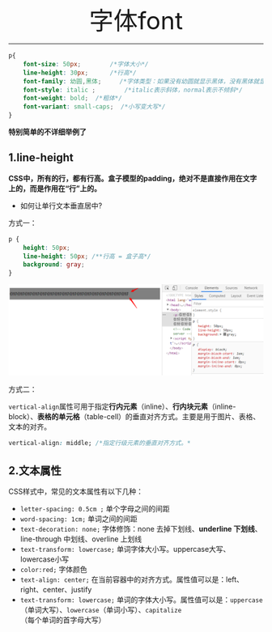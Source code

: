 <div align='center' ><font size='70'>字体font</font></div>

-----

```css
p{
	font-size: 50px; 		/*字体大小*/
	line-height: 30px;      /*行高*/
	font-family: 幼圆,黑体; 	/*字体类型：如果没有幼圆就显示黑体，没有黑体就显示默认*/
	font-style: italic ;		/*italic表示斜体，normal表示不倾斜*/
	font-weight: bold;	/*粗体*/
	font-variant: small-caps;  /*小写变大写*/
}
```
**特别简单的不详细举例了**

## 1.line-height

**CSS中，所有的行，都有行高。盒子模型的padding，绝对不是直接作用在文字上的，而是作用在“行”上的。**

* 如何让单行文本垂直居中?

方式一：
```css
p {
    height: 50px;
    line-height: 50px; /**行高 = 盒子高*/
    background: gray;
}
```
![avatar](../../.vuepress/public/image/height.png)

方式二： 

`vertical-align`属性可用于指定**行内元素**（inline）、**行内块元素**（inline-block）、**表格的单元格**（table-cell）的垂直对齐方式。主要是用于图片、表格、文本的对齐。

```css
vertical-align: middle; /*指定行级元素的垂直对齐方式。*
```
## 2.文本属性

CSS样式中，常见的文本属性有以下几种：

- `letter-spacing: 0.5cm ;`  单个字母之间的间距
- `word-spacing: 1cm;`   单词之间的间距
- `text-decoration: none;` 字体修饰：none 去掉下划线、**underline 下划线**、line-through 中划线、overline 上划线
- `text-transform: lowercase;`  单词字体大小写。uppercase大写、lowercase小写
- `color:red;` 字体颜色
- `text-align: center;` 在当前容器中的对齐方式。属性值可以是：left、right、center、justify
- `text-transform: lowercase;` 单词的字体大小写。属性值可以是：`uppercase`（单词大写）、`lowercase`（单词小写）、`capitalize`（每个单词的首字母大写）